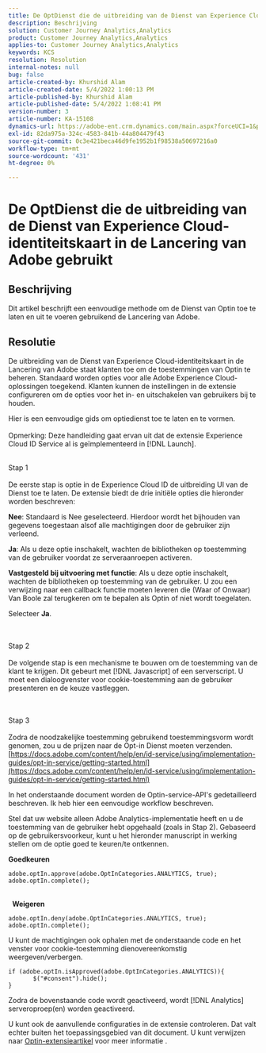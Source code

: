 ```yaml
---
title: De OptDienst die de uitbreiding van de Dienst van Experience Cloud-identiteitskaart in de Lancering van Adobe gebruikt
description: Beschrijving
solution: Customer Journey Analytics,Analytics
product: Customer Journey Analytics,Analytics
applies-to: Customer Journey Analytics,Analytics
keywords: KCS
resolution: Resolution
internal-notes: null
bug: false
article-created-by: Khurshid Alam
article-created-date: 5/4/2022 1:00:13 PM
article-published-by: Khurshid Alam
article-published-date: 5/4/2022 1:08:41 PM
version-number: 3
article-number: KA-15108
dynamics-url: https://adobe-ent.crm.dynamics.com/main.aspx?forceUCI=1&pagetype=entityrecord&etn=knowledgearticle&id=6c0ee821-aacb-ec11-a7b5-6045bd00dbbc
exl-id: 82da975a-324c-4583-841b-44a804479f43
source-git-commit: 0c3e421beca46d9fe1952b1f98538a50697216a0
workflow-type: tm+mt
source-wordcount: '431'
ht-degree: 0%

---
```


# De OptDienst die de uitbreiding van de Dienst van Experience Cloud-identiteitskaart in de Lancering van Adobe gebruikt

## Beschrijving


Dit artikel beschrijft een eenvoudige methode om de Dienst van Optin toe te laten en uit te voeren gebruikend de Lancering van Adobe.


## Resolutie


De uitbreiding van de Dienst van Experience Cloud-identiteitskaart in de Lancering van Adobe staat klanten toe om de toestemmingen van Optin te beheren. Standaard worden opties voor alle Adobe Experience Cloud-oplossingen toegekend. Klanten kunnen de instellingen in de extensie configureren om de opties voor het in- en uitschakelen van gebruikers bij te houden.

Hier is een eenvoudige gids om optiedienst toe te laten en te vormen.
<br><br>Opmerking: Deze handleiding gaat ervan uit dat de extensie Experience Cloud ID Service al is geïmplementeerd in [!DNL Launch].<br><br>

Stap 1<br><br>
De eerste stap is optie in de Experience Cloud ID de uitbreiding UI van de Dienst toe te laten. De extensie biedt de drie initiële opties die hieronder worden beschreven:

<b>Nee</b>: Standaard is Nee geselecteerd. Hierdoor wordt het bijhouden van gegevens toegestaan alsof alle machtigingen door de gebruiker zijn verleend.

<b>Ja</b>: Als u deze optie inschakelt, wachten de bibliotheken op toestemming van de gebruiker voordat ze serveraanroepen activeren.

<b>Vastgesteld bij uitvoering met functie</b>: Als u deze optie inschakelt, wachten de bibliotheken op toestemming van de gebruiker. U zou een verwijzing naar een callback functie moeten leveren die (Waar of Onwaar) Van Boole zal terugkeren om te bepalen als Optin of niet wordt toegelaten.

Selecteer <b>Ja</b>.


<br><br>Stap 2<br><br>
De volgende stap is een mechanisme te bouwen om de toestemming van de klant te krijgen. Dit gebeurt met [!DNL Javascript] of een serverscript. U moet een dialoogvenster voor cookie-toestemming aan de gebruiker presenteren en de keuze vastleggen.


<br><br>Stap 3<br><br>
Zodra de noodzakelijke toestemming gebruikend toestemmingsvorm wordt genomen, zou u de prijzen naar de Opt-in Dienst moeten verzenden.
[https://docs.adobe.com/content/help/en/id-service/using/implementation-guides/opt-in-service/getting-started.html](https://docs.adobe.com/content/help/en/id-service/using/implementation-guides/opt-in-service/getting-started.html)

In het onderstaande document worden de Optin-service-API&#39;s gedetailleerd beschreven. Ik heb hier een eenvoudige workflow beschreven.

Stel dat uw website alleen Adobe Analytics-implementatie heeft en u de toestemming van de gebruiker hebt opgehaald (zoals in Stap 2). Gebaseerd op de gebruikersvoorkeur, kunt u het hieronder manuscript in werking stellen om de optie goed te keuren/te ontkennen.

<b>Goedkeuren</b>


```
adobe.optIn.approve(adobe.OptInCategories.ANALYTICS, true);
adobe.optIn.complete();
```


<br> 
<b>Weigeren</b>


```
adobe.optIn.deny(adobe.OptInCategories.ANALYTICS, true);
adobe.optIn.complete();
```


U kunt de machtigingen ook ophalen met de onderstaande code en het venster voor cookie-toestemming dienovereenkomstig weergeven/verbergen.


```
if (adobe.optIn.isApproved(adobe.OptInCategories.ANALYTICS)){
       $("#consent").hide();
}
```


Zodra de bovenstaande code wordt geactiveerd, wordt [!DNL Analytics] serveroproep(en) worden geactiveerd.

U kunt ook de aanvullende configuraties in de extensie controleren. Dat valt echter buiten het toepassingsgebied van dit document. U kunt verwijzen naar [Optin-extensieartikel](https://docs.adobe.com/content/help/en/id-service/using/implementation-guides/opt-in-service/launch.html) voor meer informatie .

